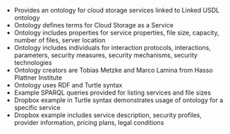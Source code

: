 - Provides an ontology for cloud storage services linked to Linked USDL ontology
- Ontology defines terms for Cloud Storage as a Service
- Ontology includes properties for service properties, file size, capacity, number of files, server location
- Ontology includes individuals for interaction protocols, interactions, parameters, security measures, security mechanisms, security technologies
- Ontology creators are Tobias Metzke and Marco Lamina from Hasso Plattner Institute
- Ontology uses RDF and Turtle syntax
- Example SPARQL queries provided for listing services and file sizes
- Dropbox example in Turtle syntax demonstrates usage of ontology for a specific service
- Dropbox example includes service description, security profiles, provider information, pricing plans, legal conditions